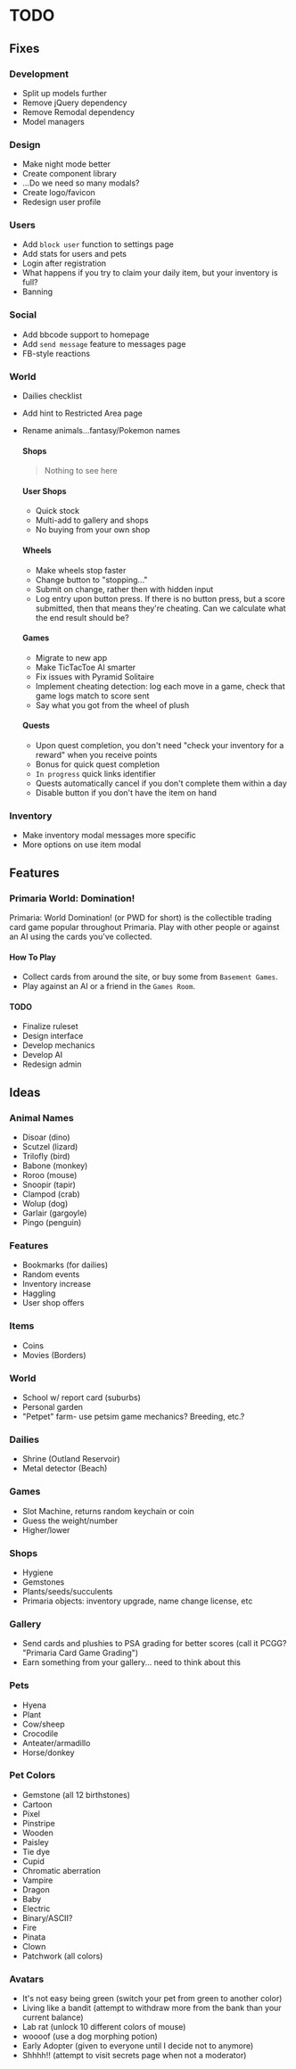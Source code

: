 # TODO


## Fixes

### Development
- Split up models further
- Remove jQuery dependency
- Remove Remodal dependency
- Model managers

### Design
- Make night mode better
- Create component library
- ...Do we need so many modals?
- Create logo/favicon
- Redesign user profile

### Users
- Add `block user` function to settings page
- Add stats for users and pets
- Login after registration
- What happens if you try to claim your daily item, but your inventory is full?
- Banning

### Social
- Add bbcode support to homepage
- Add `send message` feature to messages page
- FB-style reactions

### World
- Dailies checklist
- Add hint to Restricted Area page
- Rename animals...fantasy/Pokemon names

    #### Shops
    > Nothing to see here

    #### User Shops
    - Quick stock
    - Multi-add to gallery and shops
    - No buying from your own shop

    #### Wheels
    - Make wheels stop faster
    - Change button to "stopping..."
    - Submit on change, rather then with hidden input
    - Log entry upon button press. If there is no button press, but a score submitted, then that means they're cheating. Can we calculate what the end result should be?

    #### Games
    - Migrate to new app
    - Make TicTacToe AI smarter
    - Fix issues with Pyramid Solitaire
    - Implement cheating detection: log each move in a game, check that game logs match to score sent
    - Say what you got from the wheel of plush

    #### Quests
    - Upon quest completion, you don't need "check your inventory for a reward" when you receive points
    - Bonus for quick quest completion
    - `In progress` quick links identifier
    - Quests automatically cancel if you don't complete them within a day
    - Disable button if you don't have the item on hand

### Inventory
- Make inventory modal messages more specific
- More options on use item modal


## Features

### Primaria World: Domination!
Primaria: World Domination! (or PWD for short) is the collectible trading card game popular throughout Primaria. Play with other people or against an AI using the cards you've collected.

#### How To Play
- Collect cards from around the site, or buy some from `Basement Games`.
- Play against an AI or a friend in the `Games Room`.

#### TODO
- Finalize ruleset
- Design interface
- Develop mechanics
- Develop AI
- Redesign admin


## Ideas

### Animal Names
- Disoar (dino)
- Scutzel (lizard)
- Trilofly (bird)
- Babone (monkey)
- Roroo (mouse)
- Snoopir (tapir)
- Clampod (crab)
- Wolup (dog)
- Garlair (gargoyle)
- Pingo (penguin)

### Features
- Bookmarks (for dailies)
- Random events
- Inventory increase
- Haggling
- User shop offers

### Items
- Coins
- Movies (Borders)

### World
- School w/ report card (suburbs)
- Personal garden
- "Petpet" farm- use petsim game mechanics? Breeding, etc.?

### Dailies
- Shrine (Outland Reservoir)
- Metal detector (Beach)

### Games
- Slot Machine, returns random keychain or coin
- Guess the weight/number
- Higher/lower

### Shops
- Hygiene
- Gemstones
- Plants/seeds/succulents
- Primaria objects: inventory upgrade, name change license, etc

### Gallery
- Send cards and plushies to PSA grading for better scores (call it PCGG? "Primaria Card Game Grading")
- Earn something from your gallery... need to think about this

### Pets
- Hyena
- Plant
- Cow/sheep
- Crocodile
- Anteater/armadillo
- Horse/donkey

### Pet Colors
- Gemstone (all 12 birthstones)
- Cartoon
- Pixel
- Pinstripe
- Wooden
- Paisley
- Tie dye
- Cupid
- Chromatic aberration
- Vampire
- Dragon
- Baby
- Electric
- Binary/ASCII?
- Fire
- Pinata
- Clown
- Patchwork (all colors)

### Avatars
- It's not easy being green (switch your pet from green to another color)
- Living like a bandit (attempt to withdraw more from the bank than your current balance)
- Lab rat (unlock 10 different colors of mouse)
- woooof (use a dog morphing potion)
- Early Adopter (given to everyone until I decide not to anymore)
- Shhhh!! (attempt to visit secrets page when not a moderator)
